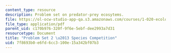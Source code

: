 ```yaml
---
content_type: resource
description: Problem set on predator-prey ecosytems.
file: https://ol-ocw-studio-app-qa.s3.amazonaws.com/courses/1-020-ecology-ii-engineering-for-sustainability-spring-2008/7f8693b0e6fd6cc3100e15a342bf07b3_assn2.pdf
file_type: application/pdf
parent_uid: c170b976-320f-9f6e-5ebf-dee2993a7d31
resourcetype: Document
title: "Problem Set 2 \u2013 Species Competition"
uid: 7f8693b0-e6fd-6cc3-100e-15a342bf07b3
---
```

